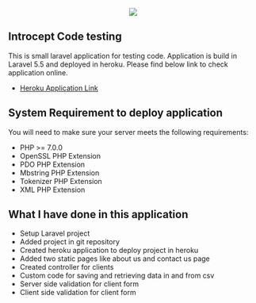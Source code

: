 <p align="center"><img src="https://s3-ap-southeast-2.amazonaws.com/introcept-nepal/icn-logo.svg"></p>

## Introcept Code testing

This is small laravel application for testing code. Application is build in Laravel 5.5 and deployed in heroku. Please find below link to check application online.

- [Heroku Application Link](https://introcept.herokuapp.com/)

## System Requirement to deploy application
You will need to make sure your server meets the following requirements:

- PHP >= 7.0.0
- OpenSSL PHP Extension
- PDO PHP Extension
- Mbstring PHP Extension
- Tokenizer PHP Extension
- XML PHP Extension

## What I have done in this application
- Setup Laravel project
- Added project in git repository
- Created heroku application to deploy project in heroku
- Added two static pages like about us and contact us page
- Created controller for clients
- Custom code for saving and retrieving data in and from csv
- Server side validation for client form
- Client side validation for client form
